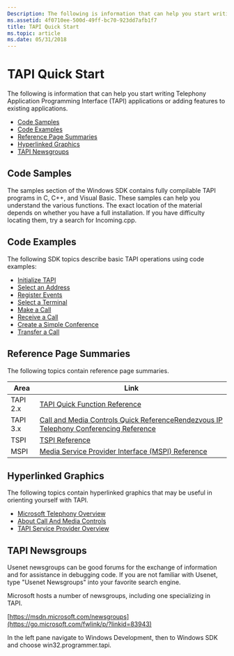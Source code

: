 ```yaml
---
Description: The following is information that can help you start writing Telephony Application Programming Interface (TAPI) applications or adding features to existing applications.
ms.assetid: 4f0710ee-500d-49ff-bc70-923dd7afb1f7
title: TAPI Quick Start
ms.topic: article
ms.date: 05/31/2018
---
```


# TAPI Quick Start

The following is information that can help you start writing Telephony Application Programming Interface (TAPI) applications or adding features to existing applications.

-   [Code Samples](#code-samples)
-   [Code Examples](#code-examples)
-   [Reference Page Summaries](#reference-page-summaries)
-   [Hyperlinked Graphics](#hyperlinked-graphics)
-   [TAPI Newsgroups](#tapi-newsgroups)

## Code Samples

The samples section of the Windows SDK contains fully compilable TAPI programs in C, C++, and Visual Basic. These samples can help you understand the various functions. The exact location of the material depends on whether you have a full installation. If you have difficulty locating them, try a search for Incoming.cpp.

## Code Examples

The following SDK topics describe basic TAPI operations using code examples:

-   [Initialize TAPI](initialize-tapi.md)
-   [Select an Address](select-an-address.md)
-   [Register Events](register-events.md)
-   [Select a Terminal](select-a-terminal.md)
-   [Make a Call](make-a-call.md)
-   [Receive a Call](receive-a-call.md)
-   [Create a Simple Conference](create-a-simple-conference.md)
-   [Transfer a Call](transfer-a-call.md)

## Reference Page Summaries

The following topics contain reference page summaries.



| Area     | Link                                                                                                                                                                                                  |
|----------|-------------------------------------------------------------------------------------------------------------------------------------------------------------------------------------------------------|
| TAPI 2.x | [TAPI Quick Function Reference](https://msdn.microsoft.com/en-us/library/ms737239(v=VS.85).aspx)                                                                                                                           |
| TAPI 3.x | [Call and Media Controls Quick Reference](call-and-media-controls-quick-reference.md)[Rendezvous IP Telephony Conferencing Reference](rendezvous-ip-telephony-conferencing-reference.md)<br/> |
| TSPI     | [TSPI Reference](https://msdn.microsoft.com/en-us/library/ms725966(v=VS.85).aspx)                                                                                                                                                          |
| MSPI     | [Media Service Provider Interface (MSPI) Reference](media-service-provider-interface-mspi-reference.md)                                                                                              |



 

## Hyperlinked Graphics

The following topics contain hyperlinked graphics that may be useful in orienting yourself with TAPI.

-   [Microsoft Telephony Overview](microsoft-telephony-overview.md)
-   [About Call And Media Controls](about-call-and-media-controls.md)
-   [TAPI Service Provider Overview](https://msdn.microsoft.com/en-us/library/ms725514(v=VS.85).aspx)

## TAPI Newsgroups

Usenet newsgroups can be good forums for the exchange of information and for assistance in debugging code. If you are not familiar with Usenet, type "Usenet Newsgroups" into your favorite search engine.

Microsoft hosts a number of newsgroups, including one specializing in TAPI.

[https://msdn.microsoft.com/newsgroups](https://go.microsoft.com/fwlink/p/?linkid=83943)

In the left pane navigate to Windows Development, then to Windows SDK and choose win32.programmer.tapi.

 

 




